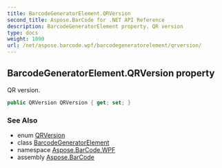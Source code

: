 ```yaml
---
title: BarcodeGeneratorElement.QRVersion
second_title: Aspose.BarCode for .NET API Reference
description: BarcodeGeneratorElement property. QR version
type: docs
weight: 1090
url: /net/aspose.barcode.wpf/barcodegeneratorelement/qrversion/
---
```

## BarcodeGeneratorElement.QRVersion property

QR version.

```csharp
public QRVersion QRVersion { get; set; }
```

### See Also

* enum [QRVersion](../../../aspose.barcode.generation/qrversion/)
* class [BarcodeGeneratorElement](../)
* namespace [Aspose.BarCode.WPF](../../barcodegeneratorelement/)
* assembly [Aspose.BarCode](../../../)


